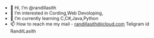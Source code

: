 - 👋 Hi, I’m @randillasith
- 👀 I’m interested in Cording,Web Devoloping,
- 🌱 I’m currently learning C,C#,Java,Python
- 📫 How to reach me
               my mail - randillasith@icloud.com
               Teligram id RandilLasith

<!---
randillasith/randillasith is a ✨ special ✨ repository because its `README.md` (this file) appears on your GitHub profile.
You can click the Preview link to take a look at your changes.
--->
